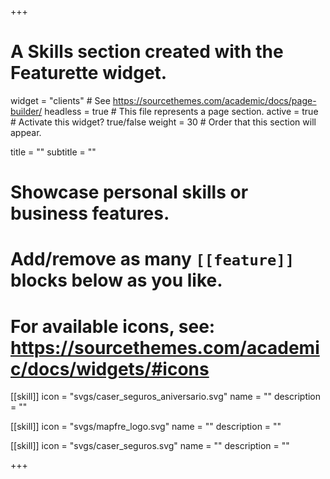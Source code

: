 +++
# A Skills section created with the Featurette widget.
widget = "clients"  # See https://sourcethemes.com/academic/docs/page-builder/
headless = true  # This file represents a page section.
active = true  # Activate this widget? true/false
weight = 30  # Order that this section will appear.

title = ""
subtitle = ""

# Showcase personal skills or business features.
# 
# Add/remove as many `[[feature]]` blocks below as you like.
# 
# For available icons, see: https://sourcethemes.com/academic/docs/widgets/#icons

[[skill]]
  icon = "svgs/caser_seguros_aniversario.svg"
  name = ""
  description = ""
  
[[skill]]
  icon = "svgs/mapfre_logo.svg"
  name = ""
  description = ""  
  
[[skill]]
  icon = "svgs/caser_seguros.svg"
  name = ""
  description = ""

+++
